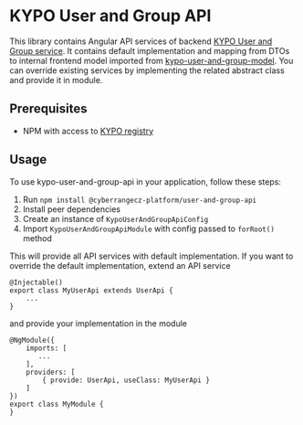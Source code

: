 # KYPO User and Group API

This library contains Angular API services of backend [KYPO User and Group service](https://gitlab.ics.muni.cz/kypo-crp/backend-java/kypo2-user-and-group).
It contains default implementation and mapping from DTOs to internal frontend model imported from [kypo-user-and-group-model](https://gitlab.ics.muni.cz/kypo-crp/frontend-angular/models/kypo-user-and-group-model).
You can override existing services by implementing the related abstract class and provide it in module.

## Prerequisites

* NPM with access to [KYPO registry](https://projects.ics.muni.cz/projects/kbase/knowledgebase/articles/153)

## Usage

To use kypo-user-and-group-api in your application, follow these steps:

1. Run `npm install @cyberrangecz-platform/user-and-group-api`
2. Install peer dependencies
3. Create an instance of `KypoUserAndGroupApiConfig`
4. Import `KypoUserAndGroupApiModule` with config passed to `forRoot()` method

This will provide all API services with default implementation. If you want to override the default implementation, extend an API service

```
@Injectable()
export class MyUserApi extends UserApi {
    ...
}
```

and provide your implementation in the module

```
@NgModule({
    imports: [
       ...
    ],
    providers: [
        { provide: UserApi, useClass: MyUserApi }
    ]
})
export class MyModule {
}

```


